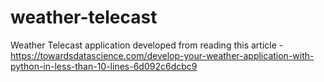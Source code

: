 # weather-telecast
Weather Telecast application developed from reading this article - https://towardsdatascience.com/develop-your-weather-application-with-python-in-less-than-10-lines-6d092c6dcbc9
